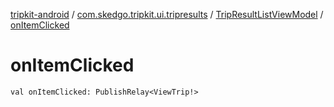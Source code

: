 [tripkit-android](../../index.md) / [com.skedgo.tripkit.ui.tripresults](../index.md) / [TripResultListViewModel](index.md) / [onItemClicked](./on-item-clicked.md)

# onItemClicked

`val onItemClicked: PublishRelay<ViewTrip!>`